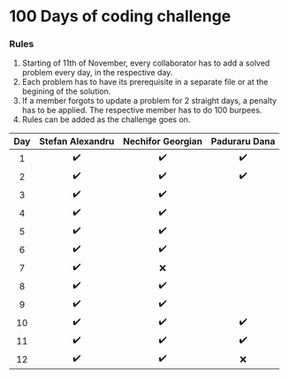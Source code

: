 # 100 Days of coding challenge

### Rules
1. Starting of 11th of November, every collaborator has to add a solved problem every day, in the respective day.
2. Each problem has to have its prerequisite in a separate file or at the begining of the solution.
3. If a member forgots to update a problem for 2 straight days, a penalty has to be applied. The respective member has to do 100 burpees.
4. Rules can be added as the challenge goes on.


| Day | Stefan Alexandru | Nechifor Georgian | Paduraru Dana |
| :---: | :---: | :---: | :---: |
| 1 | :heavy_check_mark: | :heavy_check_mark: | :heavy_check_mark: |
| 2 | :heavy_check_mark: | :heavy_check_mark: | :heavy_check_mark: |
| 3 | :heavy_check_mark: | :heavy_check_mark: | |
| 4 | :heavy_check_mark: | :heavy_check_mark: |  |
| 5 | :heavy_check_mark: | :heavy_check_mark: |  |
| 6 | :heavy_check_mark: | :heavy_check_mark: |  |
| 7 | :heavy_check_mark: | :x: |  |
| 8 | :heavy_check_mark: | :heavy_check_mark: |  |
| 9 | :heavy_check_mark: | :heavy_check_mark: |  |
| 10 | :heavy_check_mark: | :heavy_check_mark: | :heavy_check_mark: |
| 11 | :heavy_check_mark: | :heavy_check_mark: |:heavy_check_mark: |
| 12 | :heavy_check_mark: | :heavy_check_mark: |:x: |
